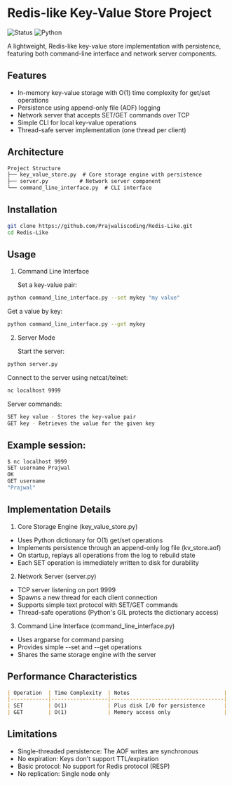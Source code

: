 # Redis-like Key-Value Store Project

![Status](https://img.shields.io/badge/Status-Active-brightgreen) 
![Python](https://img.shields.io/badge/Python-3.7+-blue)

A lightweight, Redis-like key-value store implementation with persistence, featuring both command-line interface and network server components.

## Features

- In-memory key-value storage with O(1) time complexity for get/set operations
- Persistence using append-only file (AOF) logging
- Network server that accepts SET/GET commands over TCP
- Simple CLI for local key-value operations
- Thread-safe server implementation (one thread per client)

## Architecture
```markdown
Project Structure
├── key_value_store.py  # Core storage engine with persistence
├── server.py          # Network server component
└── command_line_interface.py  # CLI interface
```

## Installation

```bash
git clone https://github.com/Prajwaliscoding/Redis-Like.git
cd Redis-Like
``` 

## Usage

1. Command Line Interface

   Set a key-value pair:
```bash
python command_line_interface.py --set mykey "my value"
```

   Get a value by key:
```bash
python command_line_interface.py --get mykey
```

2. Server Mode

   Start the server:
```bash
python server.py
```

   Connect to the server using netcat/telnet:
```bash
nc localhost 9999
```

Server commands:

```bash
SET key value - Stores the key-value pair
GET key - Retrieves the value for the given key
```

## Example session:
```bash
$ nc localhost 9999
SET username Prajwal
OK
GET username
"Prajwal"
```

## Implementation Details

1. Core Storage Engine (key_value_store.py)

- Uses Python dictionary for O(1) get/set operations
- Implements persistence through an append-only log file (kv_store.aof)
- On startup, replays all operations from the log to rebuild state
- Each SET operation is immediately written to disk for durability

2. Network Server (server.py)

- TCP server listening on port 9999
- Spawns a new thread for each client connection
- Supports simple text protocol with SET/GET commands
- Thread-safe operations (Python's GIL protects the dictionary access)

3. Command Line Interface (command_line_interface.py)

- Uses argparse for command parsing
- Provides simple --set and --get operations
- Shares the same storage engine with the server

## Performance Characteristics

```markdown
| Operation  | Time Complexity  | Notes                              |
|------------|------------------|------------------------------------|
| SET        | O(1)             | Plus disk I/O for persistence      |
| GET        | O(1)             | Memory access only                 |
```

## Limitations

- Single-threaded persistence: The AOF writes are synchronous
- No expiration: Keys don't support TTL/expiration
- Basic protocol: No support for Redis protocol (RESP)
- No replication: Single node only
